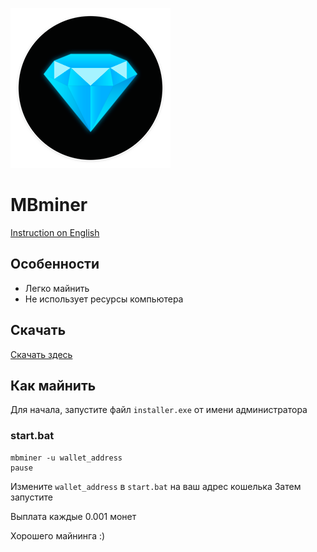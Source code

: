 ![](/logo.png)

# MBminer
[Instruction on English](https://github.com/marebank/MBMiner/blob/main/README.md)

## Особенности

- Легко майнить
- Не использует ресурсы компьютера

## Скачать
[Скачать здесь](https://github.com/marebank/MBMiner/releases/latest)

## Как майнить
Для начала, запустите файл `installer.exe` от имени администратора

### start.bat
```
mbminer -u wallet_address
pause
```

Измените `wallet_address` в `start.bat` на ваш адрес кошелька
Затем запустите

Выплата каждые 0.001 монет

Хорошего майнинга :)